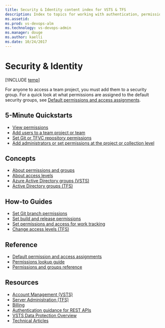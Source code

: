 ```yaml
---
title: Security & Identity content index for VSTS & TFS 
description: Index to topics for working with authentication, permissions, groups, and access levels in VSTS and and Team Foundation Server (TFS)  
ms.assetid:  
ms.prod: vs-devops-alm
ms.technology: vs-devops-admin
ms.manager: douge
ms.author: kaelli
ms.date: 10/24/2017
---
```


# Security & Identity 

[!INCLUDE [temp](../_shared/version-vsts-tfs-all-versions.md)]

For anyone to access a team project, you must add them to a security group. For a quick look at what permissions are assigned to the default security groups, see [Default permissions and access assignments](permissions-access.md).

<!---
## Overview  
[About security and identity](about-permissions.md)
-->

## 5-Minute Quickstarts  
  
- [View permissions](view-permissions.md)
- [Add users to a team project or team](add-users-team-project.md)
- [Set Git or TFVC repository permissions](set-git-tfvc-repository-permissions.md)
- [Add administrators or set permissions at the project or collection level](set-project-collection-level-permissions.md)  


## Concepts 
- [About permissions and groups](about-permissions.md)  
- [About access levels](access-levels.md)  
- [Azure Active Directory groups (VSTS)](/vsts/accounts/access-with-azure-ad?toc=/vsts/security/toc.json&bc=/vsts/security/breadcrumb/toc.json)
- [Active Directory groups (TFS)](/vsts/tfs-server/admin/setup-ad-groups?toc=/vsts/security/toc.json&bc=/vsts/security/breadcrumb/toc.json) 

## How-to Guides 

- [Set Git branch permissions](/vsts/git/branch-permissions?toc=/vsts/security/toc.json&bc=/vsts/security/breadcrumb/toc.json  ) 
- [Set build and release permissions](set-build-release-permissions.md) 
- [Set permissions and access for work tracking](set-permissions-access-work-tracking.md?toc=/vsts/security/toc.json&bc=/vsts/security/breadcrumb/toc.json) 
- [Change access levels (TFS)](change-access-levels.md)

## Reference 
- [Default permission and access assignments](/vsts/accounts/permissions-access?toc=/vsts/security/toc.json)
- [Permissions lookup guide](permissions-lookup-guide.md)
- [Permissions and groups reference](permissions.md)  


## Resources 
 
- [Account Management (VSTS)](../accounts/index.md)
- [Server Administration (TFS)](../tfs-server/index.md)
- [Billing](../billing/index.md)
- [Authentication guidance for REST APIs](../integrate/get-started/authentication/authentication-guidance.md)
- [VSTS Data Protection Overview](../articles/team-services-security-whitepaper.md)
- [Technical Articles](../articles/index.md) 